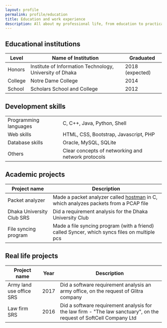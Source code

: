 ```yaml
---
layout: profile
permalink: profile/education
title: Education and work experience
description: All about my professional life, from education to practical work experiences.
---
```


## Educational institutions

<table class="table table-striped table-hover">
	<thead>
		<tr>
			<th>Level</th>
			<th>Name of Institution</th>
			<th>Graduated</th>
		</tr>
	</thead>	
	<tbody>
		<tr>
			<td>Honors</td>
			<td>Institute of Information Technology, University of Dhaka</td>
			<td>2018 (expected)</td>
		</tr>
		<tr>
			<td>College</td>
			<td>Notre Dame College</td>
			<td>2014</td>
		</tr>
		<tr>
			<td>School</td>
			<td>Scholars School and College</td>
			<td>2012</td>
		</tr>
	</tbody>
</table>

## Development skills

<table class="table table-striped table-hover">
	<tbody>
		<tr>
			<td>Programming languages</td>
			<td>C, C++, Java, Python, Shell</td>
		</tr>
		<tr>
			<td>Web skills</td>
			<td>HTML, CSS, Bootstrap, Javascript, PHP</td>
		</tr>
		<tr>
			<td>Database skills</td>
			<td>Oracle, MySQL, SQLite</td>
		</tr>
		<tr>
			<td>Others</td>
			<td>Clear concepts of networking and network protocols</td>
		</tr>
	</tbody>
</table>

## Academic projects

<table class="table table-striped table-hover">
	<thead>
		<tr>
			<th>Project name</th>
			<th>Description</th>
		</tr>
	</thead>	
	<tbody>
		<tr>
			<td>Packet analyzer</td>
			<td>Made a packet analyzer called <a href="https://github.com/rafed123/Packet-Analyzer-Hostman">hostman</a> in C, which analyzes packets from a PCAP file</td>
		</tr>
		<tr>
			<td>Dhaka University Club SRS</td>
			<td>Did a requirement analysis for the Dhaka University Club</td>
		</tr>
		<tr>
			<td>File syncing program</td>
			<td>Made a file syncing program (with a friend) called Syncer, which syncs files on multiple pcs</td>
		</tr>
	</tbody>
</table>

## Real life projects

<table class="table table-striped table-hover">
	<thead>
		<tr>
			<th>Project name</th>
			<th>Year</th>
			<th>Description</th>
		</tr>
	</thead>	
	<tbody>
		<tr>
			<td>Army land use office SRS</td>
			<td>2017</td>
			<td>Did a software requirement analysis an army office, on the request of Glitra company</td>
		</tr>
		<tr>
			<td>Law firm SRS</td>
			<td>2016</td>
			<td>Did a software requirement analysis for the law firm - "The law sanctuary", on the request of SoftCell Company Ltd</td>
		</tr>
	</tbody>
</table>

















